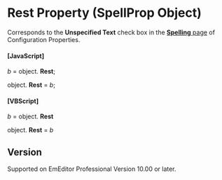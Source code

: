 # Rest Property (SpellProp Object)

Corresponds to the **Unspecified Text** check box in the
[**Spelling** page](../../dlg/properties/spell/index) of Configuration Properties.

#### \[JavaScript\]

_b_ =
object. **Rest**;

object. **Rest** = _b_;

#### \[VBScript\]

_b_ =
object. **Rest**

object. **Rest** = _b_

## Version

Supported on EmEditor Professional Version 10.00 or later.
